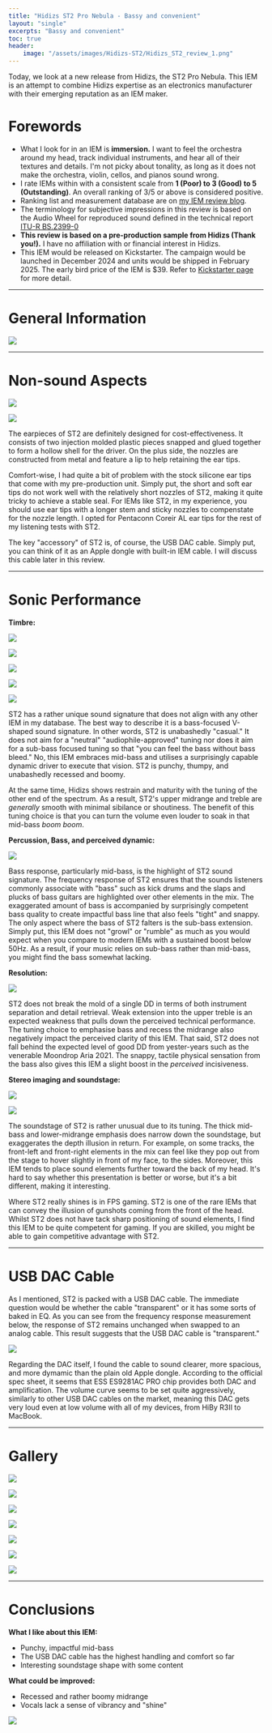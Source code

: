 ```yaml
---
title: "Hidizs ST2 Pro Nebula - Bassy and convenient"
layout: "single"
excerpts: "Bassy and convenient"
toc: true
header:
    image: "/assets/images/Hidizs-ST2/Hidizs_ST2_review_1.png"
---
```


Today, we look at a new release from Hidizs, the ST2 Pro Nebula. This IEM is an attempt to combine Hidizs expertise as an electronics manufacturer with their emerging reputation as an IEM maker. 

Forewords
===

- What I look for in an IEM is **immersion.** I want to feel the orchestra around my head, track individual instruments, and hear all of their textures and details. I'm not picky about tonality, as long as it does not make the orchestra, violin, cellos, and pianos sound wrong.
- I rate IEMs within with a consistent scale from **1 (Poor) to 3 (Good) to 5 (Outstanding)**. An overall ranking of 3/5 or above is considered positive. 
- Ranking list and measurement database are on [my IEM review blog](https://iegems.nk-tran.com/).
- The terminology for subjective impressions in this review is based on the Audio Wheel for reproduced sound defined in the technical report [ITU-R BS.2399-0](https://www.itu.int/pub/R-REP-BS.2399)
- **This review is based on a pre-production sample from Hidizs (Thank you!).** I have no affiliation with or financial interest in Hidizs.
- This IEM would be released on Kickstarter. The campaign would be launched in December 2024 and units would be shipped in February 2025. The early bird price of the IEM is $39. Refer to [Kickstarter page](https://www.kickstarter.com/projects/hidizs/st2-nebula-redefining-hi-res-audio-with-usb-c-dac-earphones) for more detail.

_____

General Information
===

![](/assets/images/Hidizs-ST2/Hidizs_ST2_review_13.png)

_____

Non-sound Aspects
===


![](/assets/images/Hidizs-ST2/Hidizs_ST2_reviews_12.png)

![](/assets/images/Hidizs-ST2/Hidizs_ST2_reviews_11.png)

The earpieces of ST2 are definitely designed for cost-effectiveness. It consists of two injection molded plastic pieces snapped and glued together to form a hollow shell for the driver. On the plus side, the nozzles are constructed from metal and feature a lip to help retaining the ear tips. 

Comfort-wise, I had quite a bit of problem with the stock silicone ear tips that come with my pre-production unit. Simply put, the short and soft ear tips do not work well with the relatively short nozzles of ST2, making it quite tricky to achieve a stable seal. For IEMs like ST2, in my experience, you should use ear tips with a longer stem and sticky nozzles to compenstate for the nozzle length. I opted for Pentaconn Coreir AL ear tips for the rest of my listening tests with ST2. 

The key "accessory" of ST2 is, of course, the USB DAC cable. Simply put, you can think of it as an Apple dongle with built-in IEM cable. I will discuss this cable later in this review.

_____

Sonic Performance
===


**Timbre:** 

![](/assets/images/Hidizs-ST2/Hidizs_ST2_reviews_10.png)

![](/assets/images/Hidizs-ST2/Hidizs_ST2_reviews_9.png)

![](/assets/images/Hidizs-ST2/Hidizs_ST2_reviews_8.png)

![](/assets/images/Hidizs-ST2/Hidizs_ST2_reviews_7.png)

![](/assets/images/Hidizs-ST2/Hidizs_ST2_reviews_6.png)

ST2 has a rather unique sound signature that does not align with any other IEM in my database. The best way to describe it is a bass-focused V-shaped sound signature. In other words, ST2 is unabashedly "casual." It does not aim for a "neutral" "audiophile-approved" tuning nor does it aim for a sub-bass focused tuning so that "you can feel the bass without bass bleed." No, this IEM embraces mid-bass and utilises a surprisingly capable dynamic driver to execute that vision. ST2 is punchy, thumpy, and unabashedly recessed and boomy. 

At the same time, Hidizs shows restrain and maturity with the tuning of the other end of the spectrum. As a result, ST2's upper midrange and treble are *generally* smooth with minimal sibilance or shoutiness. The benefit of this tuning choice is that you can turn the volume even louder to soak in that mid-bass *boom boom*. 


**Percussion, Bass, and perceived dynamic:** 

![](/assets/images/Hidizs-ST2/Hidizs_ST2_reviews_5.png)

Bass response, particularly mid-bass, is the highlight of ST2 sound signature. The frequency response of ST2 ensures that the sounds listeners commonly associate with "bass" such as kick drums and the slaps and plucks of bass guitars are highlighted over other elements in the mix. The exaggerated amount of bass is accompanied by surprisingly competent bass quality to create impactful bass line that also feels "tight" and snappy. The only aspect where the bass of ST2 falters is the sub-bass extension. Simply put, this IEM does not "growl" or "rumble" as much as you would expect when you compare to modern IEMs with a sustained boost below 50Hz. As a result, if your music relies on sub-bass rather than mid-bass, you might find the bass somewhat lacking. 

**Resolution:** 

![](/assets/images/Hidizs-ST2/Hidizs_ST2_reviews_4.png)

ST2 does not break the mold of a single DD in terms of both instrument separation and detail retrieval. Weak extension into the upper treble is an expected weakness that pulls down the perceived technical performance. The tuning choice to emphasise bass and recess the midrange also negatively impact the perceived clarity of this IEM. That said, ST2 does not fall behind the expected level of good DD from yester-years such as the venerable Moondrop Aria 2021. The snappy, tactile physical sensation from the bass also gives this IEM a slight boost in the *perceived* incisiveness. 


**Stereo imaging and soundstage:** 

![](/assets/images/Hidizs-ST2/Hidizs_ST2_reviews_3.png)

![](/assets/images/Hidizs-ST2/Hidizs_ST2_reviews_2.png)

The soundstage of ST2 is rather unusual due to its tuning. The thick mid-bass and lower-midrange emphasis does narrow down the soundstage, but exaggerates the depth illusion in return. For example, on some tracks, the front-left and front-right elements in the mix can feel like they pop out from the stage to hover slightly in front of my face, to the sides. Moreover, this IEM tends to place sound elements further toward the back of my head. It's hard to say whether this presentation is better or worse, but it's a bit different, making it interesting. 

Where ST2 really shines is in FPS gaming. ST2 is one of the rare IEMs that can convey the illusion of gunshots coming from the front of the head. Whilst ST2 does not have tack sharp positioning of sound elements, I find this IEM to be quite competent for gaming. If you are skilled, you might be able to gain competitive advantage with ST2. 

_____

USB DAC Cable
===

As I mentioned, ST2 is packed with a USB DAC cable. The immediate question would be whether the cable "transparent" or it has some sorts of baked in EQ. As you can see from the frequency response measurement below, the response of ST2 remains unchanged when swapped to an analog cable. This result suggests that the USB DAC cable is "transparent." 

![](/assets/images/Hidizs-ST2/ST2_graph_DSP.jpg)

Regarding the DAC itself, I found the cable to sound clearer, more spacious, and more dymamic than the plain old Apple dongle. According to the official spec sheet, it seems that ESS ES9281AC PRO chip provides both DAC and amplification. The volume curve seems to be set quite aggressively, similarly to other USB DAC cables on the market, meaning this DAC gets very loud even at low volume with all of my devices, from HiBy R3II to MacBook. 


_____

Gallery
===

![](/assets/images/Hidizs-ST2/Hidizs_ST2_1.JPG)

![](/assets/images/Hidizs-ST2/Hidizs_ST2_2.JPG)

![](/assets/images/Hidizs-ST2/Hidizs_ST2_3.JPG)

![](/assets/images/Hidizs-ST2/Hidizs_ST2_4.JPG)

![](/assets/images/Hidizs-ST2/Hidizs_ST2_5.JPG)

![](/assets/images/Hidizs-ST2/Hidizs_ST2_6.JPG)

![](/assets/images/Hidizs-ST2/Hidizs_ST2_7.JPG)


_____

Conclusions
===


**What I like about this IEM:**

- Punchy, impactful mid-bass
- The USB DAC cable has the highest handling and comfort so far
- Interesting soundstage shape with some content


**What could be improved:**

- Recessed and rather boomy midrange
- Vocals lack a sense of vibrancy and "shine"


![](/assets/images/Hidizs-ST2/Hidizs_ST2_review_1.png)
